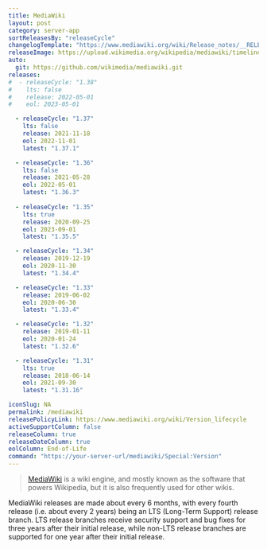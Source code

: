 ```yaml
---
title: MediaWiki
layout: post
category: server-app
sortReleasesBy: "releaseCycle"
changelogTemplate: "https://www.mediawiki.org/wiki/Release_notes/__RELEASE_CYCLE__"
releaseImage: https://upload.wikimedia.org/wikipedia/mediawiki/timeline/j6ewb6m3bxxticwu9ifde277qxob995.png
auto:
  git: https://github.com/wikimedia/mediawiki.git
releases:
#  - releaseCycle: "1.38"
#    lts: false
#    release: 2022-05-01
#    eol: 2023-05-01

  - releaseCycle: "1.37"
    lts: false
    release: 2021-11-18
    eol: 2022-11-01
    latest: "1.37.1"

  - releaseCycle: "1.36"
    lts: false
    release: 2021-05-28
    eol: 2022-05-01
    latest: "1.36.3"
    
  - releaseCycle: "1.35"
    lts: true
    release: 2020-09-25
    eol: 2023-09-01
    latest: "1.35.5"

  - releaseCycle: "1.34"
    release: 2019-12-19
    eol: 2020-11-30
    latest: "1.34.4"

  - releaseCycle: "1.33"
    release: 2019-06-02
    eol: 2020-06-30
    latest: "1.33.4"

  - releaseCycle: "1.32"
    release: 2019-01-11
    eol: 2020-01-24
    latest: "1.32.6"

  - releaseCycle: "1.31"
    lts: true
    release: 2018-06-14
    eol: 2021-09-30
    latest: "1.31.16"

iconSlug: NA
permalink: /mediawiki
releasePolicyLink: https://www.mediawiki.org/wiki/Version_lifecycle
activeSupportColumn: false
releaseColumn: true
releaseDateColumn: true
eolColumn: End-of-Life
command: "https://your-server-url/mediawiki/Special:Version"
---
```


> [MediaWiki](https://mediawiki.org) is a wiki engine, and mostly known as the software that powers Wikipedia, but it is also frequently used for other wikis.

MediaWiki releases are made about every 6 months, with every fourth release (i.e. about every 2 years) being an LTS (Long-Term Support) release branch. LTS release branches receive security support and bug fixes for three years after their initial release, while non-LTS release branches are supported for one year after their initial release.
